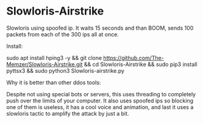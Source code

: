 # Slowloris-Airstrike
 
Slowloris using spoofed ip. It waits 15 seconds and than BOOM, sends 100 packets from each of the 300 ips all at once.
 
Install:

sudo apt install hping3 -y && git clone https://github.com/The-Memzer/Slowloris-Airstrike.git && cd Slowloris-Airstrike && sudo pip3 install pyttsx3 && sudo python3 Slowloris-airstrike.py
  
Why it is better than other ddos tools:
 
Despite not using special bots or servers, this uses threading to completely push over the limits of your computer. It also uses spoofed ips so blocking one of them is useless, it has a cool voice and animation, and last it uses a slowloris tactic to amplify the attack by just a bit.
